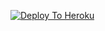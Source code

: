 [![Deploy To Heroku](https://www.herokucdn.com/deploy/button.svg)](https://heroku.com/deploy?template=https://github.com/BrhamaKumar/idpasstotxtnew)
                     
